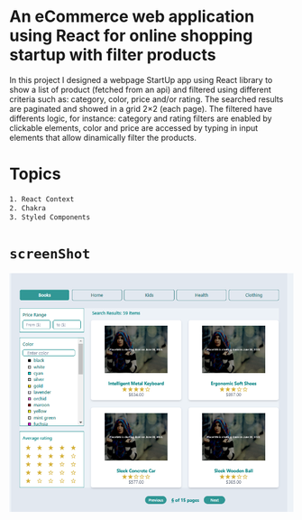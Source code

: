 # An eCommerce web application using React for online shopping startup with filter products

In this project I designed a webpage StartUp app using React library to show a list of product (fetched from an api) and filtered using different criteria such as: category, color, price and/or rating.
The searched results are paginated and showed in a grid 2×2 (each page).
The filtered have differents logic, for instance: category and rating filters are enabled by clickable elements, color and price are accessed by typing in input elements that allow dinamically filter the products.

# Topics

    1. React Context
    2. Chakra
    3. Styled Components

# `screenShot`

<img src="./1.png">
